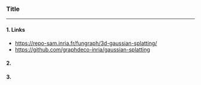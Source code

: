 ### Title
---

#### 1. Links
- https://repo-sam.inria.fr/fungraph/3d-gaussian-splatting/
- https://github.com/graphdeco-inria/gaussian-splatting


#### 2. 


#### 3. 

